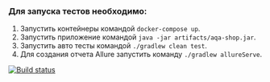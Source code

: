 ### Для запуска тестов необходимо:

1. Запустить контейнеры командой `docker-compose up`.
2. Запустить приложение командой `java -jar artifacts/aqa-shop.jar`.
3. Запустить авто тесты командой `./gradlew clean test`.
4. Для создания отчета Allure запустить команду `./gradlew allureServe`.





[![Build status](https://ci.appveyor.com/api/projects/status/ab4gv9dl6464gt48?svg=true)](https://ci.appveyor.com/project/NetologyAlex/qadiplome)
